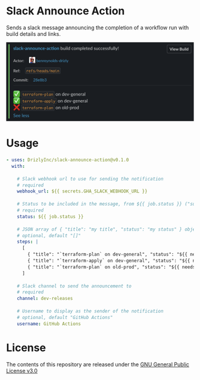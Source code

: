 # Slack Announce Action

Sends a slack message announcing the completion of a workflow run with build details and links.

![Screenshot](/msg-screenshot.png)

# Usage

```yaml
- uses: DrizlyInc/slack-announce-action@v0.1.0
  with:

    # Slack webhook url to use for sending the notification
    # required
    webhook_url: ${{ secrets.GHA_SLACK_WEBHOOK_URL }}

    # Status to be included in the message, from ${{ job.status }} ("success", "failure", or "cancelled")
    # required
    status: ${{ job.status }}

    # JSON array of { "title": "my title", "status": "my status" } objects to provide statuses of individual steps or jobs
    # optional, default "[]"
    steps: |
      [
        { "title": "`terraform-plan` on dev-general", "status": "${{ needs.terraform-plan-dev-general.result }}" },
        { "title": "`terraform-apply` on dev-general", "status": "${{ needs.terraform-apply-dev-general.result }}" },
        { "title": "`terraform-plan` on old-prod", "status": "${{ needs.terraform-plan-old-prod.result }}" },
      ]

    # Slack channel to send the announcement to
    # required
    channel: dev-releases

    # Username to display as the sender of the notification
    # optional, default "GitHub Actions"
    username: GitHub Actions
```

# License

The contents of this repository are released under the [GNU General Public License v3.0](LICENSE)